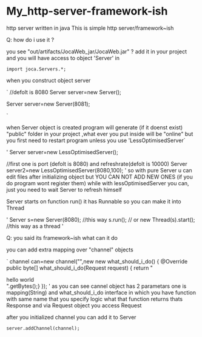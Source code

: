 # My_http-server-framework-ish
http server written in java
This is simple http server/framework~ish

Q: how do i use it ?

you see "out/artifacts/JocaWeb_jar/JocaWeb.jar" ?
add it in your project and you will have access to object 'Server' in 

`
import joca.Servers.*;
`


when you construct object server 

`
//defolt is 8080
Server server=new Server();

Server server=new Server(8081);

`

when Server object is created program will generate (if it doenst exist) "public" folder in your project ,what ever you put inside will be "online" but you first need to restart program unless you use 'LessOptimisedServer`

'
Server server=new LessOptimisedServer();
  
  //first one is port (defolt is 8080) and refreshrate(defolt is 10000)
  Server server2=new LessOptimisedServer(8080,100);
'
so with pure Server u can edit files after initializing object but YOU CAN NOT ADD NEW ONES (if you do program wont register them) while with lessOptimisedServer you can, just you need to wait Server to refresh himself


Server starts on function run() it has Runnable so you can make it into Thread

'
Server s=new Server(8080);
//this way 
s.run();
// or
new Thread(s).start();
//this way as a thread
'

Q: you said its framework~ish what can it do


you can add extra mapping over "channel" objects 

`
channel can=new channel("\",new new what_should_i_do() {
            @Override
            public byte[] what_should_i_do(Request request) {
            return "<div> hello world</div>".getBytes();}
            });
'
as you can see cannel object has 2 parametars one is mapping(String) and what_should_i_do interface in which you have function with same name that you specify logic what that function returns thats Response and via Request object you access Request

after you initialized channel you can add it to Server

`
server.addChannel(channel);
`







